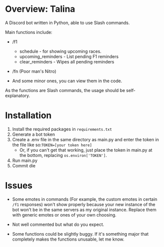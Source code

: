 # Overview: Talina
A Discord bot written in Python, able to use Slash commands.

Main functions include:
- /f1
  
   - schedule - for showing upcoming races.
   - upcoming_reminders - List pending F1 reminders
   - clear_reminders - Wipes all pending reminders
- /fn (Poor man's Nitro)
- And some minor ones, you can view them in the code.

As the functions are Slash commands, the usage should be self-explanatory.

# Installation
1) Install the required packages in `requirements.txt`
2) Generate a bot token
3) Create a .env file in the same directory as main.py and enter the token in the file like so:`TOKEN=[your token here]`
   - Or, if you can't get that working, just place the token in main.py at the bottom, replacing `os.environ['TOKEN']`.
5) Run main.py
6) Commit die

# Issues
- Some emotes in commands (For example, the custom emotes in certain `/f1` responses) won't show properly because your new instance of the bot won't be in the same servers as my original instance. Replace them with generic emotes or ones of your own choosing.

- Not well commented but what do you expect.

- Some functions could be slightly buggy. If it's something major that completely makes the functions unusable, let me know.
